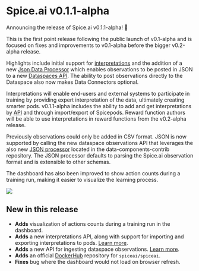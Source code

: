 # Spice.ai v0.1.1-alpha

Announcing the release of Spice.ai v0.1.1-alpha! 🙌

This is the first point release following the public launch of v0.1-alpha and is focused on fixes and improvements to v0.1-alpha before the bigger v0.2-alpha release.

Highlights include initial support for [interpretations](https://docs.spiceai.org/concepts/interpretations) and the addition of a new [Json Data Processor](https://github.com/spiceai/data-components-contrib/blob/trunk/dataprocessors/json/README.md) which enables observations to be posted in JSON to a new [Dataspaces API](https://docs.spiceai.org/concepts/dataspaces). The ability to post observations directly to the Dataspace also now makes Data Connectors optional.

Interpretations will enable end-users and external systems to participate in training by providing expert interpretation of the data, ultimately creating smarter pods. v0.1.1-alpha includes the ability to add and get interpretations by [API](https://docs.spiceai.org/api/) and through import/export of Spicepods. Reward function authors will be able to use interpretations in reward functions from the v0.2-alpha release.

Previously observations could only be added in CSV format. JSON is now supported by calling the new dataspace observations API that leverages the also new [JSON processor](https://github.com/spiceai/data-components-contrib/tree/trunk/dataprocessors/json) located in the data-components-contrib repository. The JSON processor defaults to parsing the Spice.ai observation format and is extensible to other schemas.

The dashboard has also been improved to show action counts during a training run, making it easier to visualize the learning process.

![](https://user-images.githubusercontent.com/80174/133538559-408e738a-852c-4c83-a7b1-4841244d9f29.png)

## New in this release

- **Adds** visualization of actions counts during a training run in the dashboard.
- **Adds** a new interpretations API, along with support for importing and exporting interpretations to pods. [Learn more](https://docs.spiceai.org/concepts/interpretations).
- **Adds** a new API for ingesting dataspace observations. [Learn more](https://docs.spiceai.org/concepts/dataspaces).
- **Adds** an official [DockerHub](https://hub.docker.com/repository/docker/spiceai/spiceai) repository for `spiceai/spiceai`.
- **Fixes** bug where the dashboard would not load on browser refresh.
